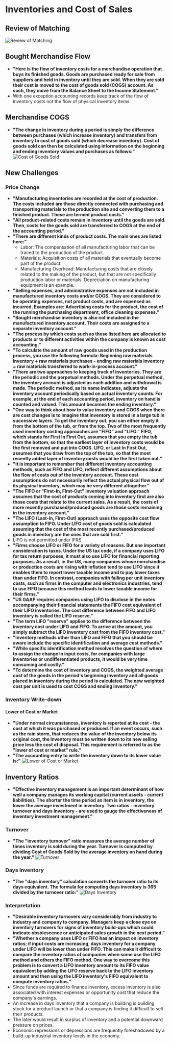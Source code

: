 # Inventories and Cost of Sales

## Review of Matching

![Review of Matching](./review_matching.png)

## Bought Merchandise Flow

- **"Here is the flow of inventory costs for a merchandise operation that buys its finished goods. Goods are purchased ready for sale from suppliers and held in inventory until they are sold. When they are sold their cost is moved to the cost of goods sold (COGS) account. As such, they move from the Balance Sheet to the Income Statement."**
- With one exception accounting records keep track of the flow of inventory costs not the flow of physical inventory items.

## Merchandise COGS

- **"The change in inventory during a period is simply the difference between purchases (which increase inventory) and transfers from inventory to cost of goods sold (which decrease inventory). Cost of goods sold can then be calculated using information on the beginning and ending inventory values and purchases as follows:"**
![Cost of Goods Sold](./cost_of_goods_sold.png)

## New Challenges

### Price Change

- **"Manufacturing inventories are recorded at the cost of production. The costs included are those directly connected with purchasing and transporting materials to the production site and converting them to a finished product. These are termed product costs."**
- **"All product-related costs remain in inventory until the goods are sold. Then, costs for the goods sold are transferred to COGS at the end of the accounting period."**
- **"There are different kinds of product costs. The main ones are listed here:"**
  - Labor: The compensation of all manufacturing labor that can be traced to the production of the product.
  - Materials: Acquisition costs of all materials that eventually become part of the product.
  - Manufacturing Overhead: Manufacturing costs that are closely related to the making of the product, but that are not specifically production labor or materials. Depreciation on manufacturing equipment is an example.
- **"Selling expenses, and administrative expenses are not included in manufactured inventory costs and/or COGS. They are considered to be operating expenses, not product costs, and are expensed as incurred. Examples are: Advertising costs for the product, the cost of the running the purchasing department, office cleaning expenses."**
- **"Bought merchandise inventory is also not included in the manufactured inventory account. Their costs are assigned to a separate inventory account."**
- **"The process by which costs such as those listed here are allocated to products or to different activities within the company is known as cost accounting."**
- **"To calculate the amount of raw goods used in the production process, you use the following formula: Beginning raw materials inventory + raw materials purchases - ending raw materials inventory = raw materials transferred to work-in-process account."**
- **"There are two approaches to keeping track of inventories. They are the periodic and the perpetual methods. Under the perpetual method, the inventory account is adjusted as each addition and withdrawal is made. The periodic method, as its name indicates, adjusts the inventory account periodically based on actual inventory counts. For example, at the end of each accounting period, inventory on hand is counted and valued. This amount becomes the ending inventory."**
- **"One way to think about how to value inventory and COGS when there are cost changes is to imagine that inventory is stored in a large tub in successive layers. To get the inventory out, you can either empty it from the bottom of the tub, or from the top. Two of the most frequently used inventory costing approaches are "FIFO" and "LIFO." FIFO, which stands for First In First Out, assumes that you empty the tub from the bottom, so that the earliest layer of inventory costs would be the first removed and put into COGS. LIFO, or Last In First Out, assumes that you draw from the top of the tub, so that the most recently added layer of inventory costs would be the first taken out."**
- **"It is important to remember that different inventory accounting methods, such as FIFO and LIFO, reflect different assumptions about the flow of costs out of the inventory account. These cost assumptions do not necessarily reflect the actual physical flow out of its physical inventory, which may be very different altogether."**
- **"The FIFO or "First-In, First-Out" inventory valuation approach assumes that the cost of products coming into inventory first are also those costs that relate to the current sales. As a result, the costs of more recently purchased/produced goods are those costs remaining in the inventory account."**
- **"The LIFO (Last-In, First-Out) approach uses the opposite cost flow assumption to FIFO. Under LIFO cost of goods sold is calculated assuming that the cost of the most recently purchased/produced goods in inventory are the ones that are sold first."**
- LIFO is not permitted under IFRS
- **"Firms choose LIFO or FIFO for a variety of reasons. But one important consideration is taxes. Under the US tax code, if a company uses LIFO for tax return purposes, it must also use LIFO for financial reporting purposes. As a result, in the US, many companies whose merchandise or production costs are rising with inflation tend to use LIFO since it enables them to report lower taxable income and to pay lower taxes than under FIFO. In contrast, companies with falling per unit inventory costs, such as firms in the computer and electronics industries, tend to use FIFO because this method leads to lower taxable income for their firms."**
- **"US GAAP requires companies using LIFO to disclose in the notes accompanying their financial statements the FIFO cost equivalent of their LIFO inventories. The cost difference between FIFO and LIFO inventory is called the LIFO reserve."**
- **"The term LIFO "reserve" applies to the difference between the inventory cost under LIFO and FIFO. To arrive at the amount, you simply subtract the LIFO inventory cost from the FIFO inventory cost."**
- **"Inventory methods other than LIFO and FIFO that you should be aware include the specific identification and average cost methods."**
- **"While specific identification method resolves the question of where to assign the change in input costs, for companies with large inventories or undifferentiated products, it would be very time consuming and costly."**
- **"To determine the cost of inventory and COGS, the weighted average cost of the goods in the period's beginning inventory and all goods placed in inventory during the period is calculated. The new weighted cost per unit is used to cost COGS and ending inventory."**

### Inventory Write-down

#### Lower of Cost or Market

- **"Under normal circumstances, inventory is reported at its cost - the cost at which it was purchased or produced. If an event occurs, such as the rain storm, that reduces the value of the inventory below its original cost, the inventory must be written down to its new selling price less the cost of disposal. This requirement is referred to as the "lower of cost or market" rule."**
- **"The accounting entry to write the inventory down to its lower value is:"**
![Lower of Cost or Market](./lower_of_cost_market.png)

## Inventory Ratios

- **"Effective inventory management is an important determinant of how well a company manages its working capital (current assets - current liabilities). The shorter the time period an item is in inventory, the lower the average investment in inventory. Two ratios - inventory turnover and days inventory - are used to gauge the effectiveness of inventory investment management."**

### Turnover

- **"The "inventory turnover" ratio measures the average number of times inventory is sold during the year. Turnover is computed by dividing Cost of Goods Sold by the average inventory on hand during the year."**
![Turnover](./turnover.png)

### Days Inventory

- **"The "days inventory" calculation converts the turnover ratio to its days equivalent. The formula for computing days inventory is 365 divided by the turnover ratio:"**
![Days Inventory](./days_inventory.png)

### Interpretation

- **"Desirable inventory turnovers vary considerably from industry to industry and company to company. Managers keep a close eye on inventory turnovers for signs of inventory build-ups which could indicate obsolescence or anticipated sales growth in the next period."**
- **"Whether a company uses LIFO or FIFO has an impact on inventory ratios; if input costs are increasing, days inventory for a company under LIFO will be lower than under FIFO. This can make it difficult to compare the inventory ratios of companies when some use the LIFO method and others the FIFO method. One way to overcome this problem is to convert a LIFO inventory amount to its FIFO value equivalent by adding the LIFO reserve back to the LIFO inventory amount and then using the LIFO inventory's FIFO equivalent to compute inventory ratios."**
- Since funds are required to finance inventory, excess inventory is also associated with interest expenses or opportunity cost that reduce the company's earnings. 
- An increase in days inventory that a company is building is building stock for a product launch or that a company is finding it difficult to sell their products.
- The later would result in surplus of inventory and a  potential downward pressure on prices.
- Economic repressions or depressions are frequently foreshadowed by a build-up industrial inventory levels in the economy.
